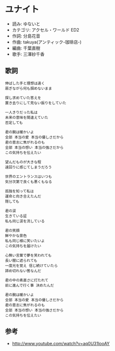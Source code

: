 ユナイト
=========

- 読み: ゆないと
- カテゴリ: アクセル・ワールド ED2
- 作詞: 分島花音
- 作曲: takuya(アンティック-珈琲店-)
- 編曲: 千葉直樹
- 歌手: 三澤紗千香


歌詞
-----

    伸ばした手と理想は遠く
    扇ぎながら何も掴めないまま

    探し求めていた答えを
    置き去りにして見ない振りをしていた

    一人きりだった私は
    未来の意味を間違えていた
    否定しても

    君の腕は暖かいよ
    全部 本当の愛 本当の優しさだから
    君の意志に焦がれるのも
    全部 本当の想い 本当の強さだから
    この気持ちを伝えたい

    望んだものが大きな程
    遠回りに感じてしまうだろう

    世界のエントランスはいつも
    気分次第で良くも悪くもなる

    孤独を知って私は
    運命と向き合えたんだ
    隠しても

    君の涙
    生きている証
    私も同じ涙を流している

    君の笑顔
    鮮やかな景色
    私も同じ様に笑いたいよ
    この気持ちを届けたい

    心無い言葉で夢を笑われても
    長い闇に遮られても
    一度光を覚え 信じ続けていたら
    諦め切れない筈なんだ

    君の中の素直さに打たれて
    前に進んで行く事 決めたんだ

    君の腕は暖かいよ
    全部 本当の愛 本当の優しさだから
    君の意志に焦がれるのも
    全部 本当の想い 本当の強さだから
    この気持ちを伝えたい


参考
-----

- <http://www.youtube.com/watch?v=aq0U31looAY>
